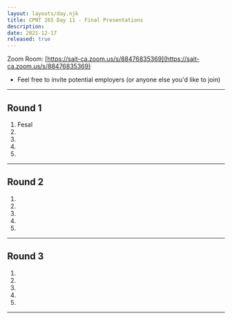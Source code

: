 ```yaml
---
layout: layouts/day.njk
title: CPNT 265 Day 11 - Final Presentations
description: 
date: 2021-12-17
released: true
---
```


Zoom Room: [https://sait-ca.zoom.us/s/88476835369](https://sait-ca.zoom.us/s/88476835369)
- Feel free to invite potential employers (or anyone else you'd like to join)

---

## Round 1
1. Fesal
2. 
3. 
4. 
5. 

---

## Round 2
1. 
2. 
3. 
4. 
5. 

---

## Round 3
1. 
2. 
3. 
4. 
5. 

---